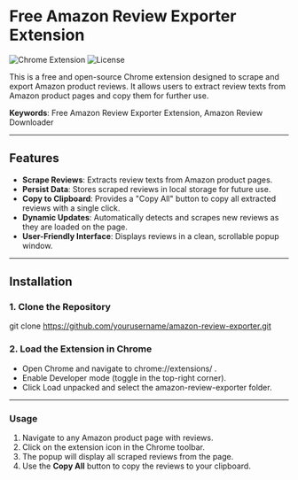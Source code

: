 # Free Amazon Review Exporter Extension

![Chrome Extension](https://img.shields.io/badge/Chrome%20Extension-v1.0-blue) ![License](https://img.shields.io/badge/license-MIT-green)

This is a free and open-source Chrome extension designed to scrape and export Amazon product reviews. It allows users to extract review texts from Amazon product pages and copy them for further use.

**Keywords**: Free Amazon Review Exporter Extension, Amazon Review Downloader

---

## Features

- **Scrape Reviews**: Extracts review texts from Amazon product pages.
- **Persist Data**: Stores scraped reviews in local storage for future use.
- **Copy to Clipboard**: Provides a "Copy All" button to copy all extracted reviews with a single click.
- **Dynamic Updates**: Automatically detects and scrapes new reviews as they are loaded on the page.
- **User-Friendly Interface**: Displays reviews in a clean, scrollable popup window.

---

## Installation

### 1. Clone the Repository
git clone https://github.com/yourusername/amazon-review-exporter.git

### 2. Load the Extension in Chrome
- Open Chrome and navigate to chrome://extensions/ .
- Enable Developer mode (toggle in the top-right corner).
- Click Load unpacked and select the amazon-review-exporter folder.

---

### Usage

1. Navigate to any Amazon product page with reviews.
2. Click on the extension icon in the Chrome toolbar.
3. The popup will display all scraped reviews from the page.
4. Use the **Copy All** button to copy the reviews to your clipboard.

